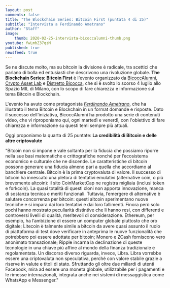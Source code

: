 ```yaml
---
layout: post
comments: false
title: "The Blockchain Series: Bitcoin First (puntata 4 di 25)"
subtitle: "Intervista a Ferdinando Ametrano"
author: "Staff"
image:
    thumb: 2020-02-25-intervista-bicoccalumni-thumb.png
youtube: fwLmbZ37qzM
published: true
newsfeed: true
---
```


Se ne discute molto, ma su bitcoin la divisione è radicale, tra scettici che parlano di bolla ed entusiasti che descrivono una rivoluzione globale. **The Blockchain Series: Bitcoin First** è l'evento organizzato da [BicoccAlumni](https://www.bicoccalumni.it/), [Crypto Asset Lab](https://cryptoassetlab.diseade.unimib.it/) e [Distretto Bicocca](https://www.distrettobicocca.it/), che si è svolto lo scorso 4 luglio allo Spazio MIL di Milano, con lo scopo di fare chiarezza e informazione sul tema Bitcoin e Blockchain.

L'evento ha avuto come protagonista [*Ferdinando Ametrano*](https://www.ametrano.net), che ha illustrato il tema Bitcoin e Blockchain in un format domande e risposte. Dato il successo dell'iniziativa, BicoccAlumni ha prodotto una serie di contenuti video, che vi riproponiamo qui, ogni martedì e venerdì, con l'obiettivo di fare chiarezza e informazione su questi temi sempre più attuali.

Oggi proponiamo la quarta di 25 puntate: **La credibilità di Bitcoin e delle altre criptovalute**

"Bitcoin non si impone e vale soltanto per la fiducia che possiamo riporre nella sue basi matematiche e crittografiche nonché per l’ecosistema economico e culturale che ne discende. Le caratteristiche di bitcoin possono generare una fiducia almeno pari a quella che accordiamo al banchiere centrale.
Bitcoin è la prima cryptovaluta di valore. Il successo di bitcoin ha innescato una pletora di tentativi emulativi (alternative coin, o più brevemente altcoin): il sito CoinMarketCap ne registra migliaia (inclusi token e forkcoin). La quasi totalità di questi cloni non apporta innovazione, manca di sostanza tecnica e meriti funzionali. Tuttavia, l’emergere di alternative è salutare concorrenza per bitcoin: questi altcoin sperimentano nuove tecniche e si impara dai loro tentativi e dai loro fallimenti. Finora però solo pochi hanno mostrato peculiarità distintive che li hanno resi, con differenti e controversi livelli di qualità, meritevoli di considerazione. Ethereum, per esempio, ha l’ambizione di essere un computer globale piuttosto che oro digitale; Litecoin è talmente simile a bitcoin da avere quasi assunto il ruolo di piattaforma di test dove verificare in anteprima le nuove funzionalità che potrebbero poi essere adottate per bitcoin; Monero e ZCash forniscono vero anonimato transazionale; Ripple incarna la declinazione di queste tecnologie in una chiave più affine al mondo della finanza tradizionale e regolamentata. 
Un discorso diverso riguarda, invece, Libra. Libra vorrebbe essere una criptovaluta non speculativa, perché con valore stabile grazie a riserve in valute e titoli di stato. Sfruttando gli oltre due miliardi di utenti Facebook, mira ad essere una moneta globale, utilizzabile per i pagamenti e le rimesse internazionali, integrata anche nei sistemi di messaggistica come WhatsApp e Messenger."
